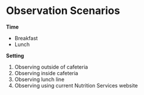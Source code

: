 # Observation Scenarios

**Time**
- Breakfast
- Lunch

**Setting**
1. Observing outside of cafeteria
2. Observing inside cafeteria
3. Observing lunch line
4. Observing using current Nutrition Services website
